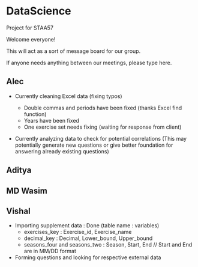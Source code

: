 # DataScience
Project for STAA57

Welcome everyone!

This will act as a sort of message board for our group.

If  anyone needs anything between our meetings, please type here.

## Alec
- Currently cleaning Excel data (fixing typos)
  - Double commas and periods have been fixed (thanks Excel find function)
  - Years have been fixed
  - One exercise set needs fixing (waiting for response from client)
  
- Currently analyzing data to check for potential correlations (This may potentially generate new questions or give better foundation for answering already existing questions)
  
## Aditya


## MD Wasim


## Vishal
- Importing supplement data : Done (table name : variables) 
  - exercises_key : Exercise_id, Exercise_name
  - decimal_key : Decimal, Lower_bound, Upper_bound
  - seasons_four and seasons_two : Season, Start, End // Start and End are in MM/DD format
- Forming questions and looking for respective external data
